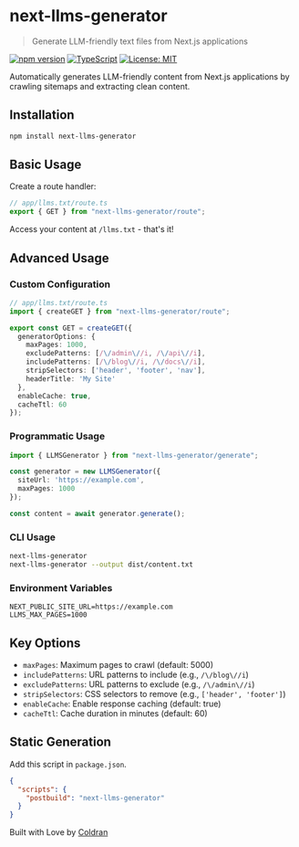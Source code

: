 # next-llms-generator

> Generate LLM-friendly text files from Next.js applications

[![npm version](https://badge.fury.io/js/next-llms-generator.svg)](https://badge.fury.io/js/next-llms-generator)
[![TypeScript](https://img.shields.io/badge/TypeScript-Ready-blue.svg)](https://www.typescriptlang.org/)
[![License: MIT](https://img.shields.io/badge/License-MIT-yellow.svg)](https://opensource.org/licenses/MIT)

Automatically generates LLM-friendly content from Next.js applications by crawling sitemaps and extracting clean content.

## Installation

```bash
npm install next-llms-generator
```

## Basic Usage

Create a route handler:

```typescript
// app/llms.txt/route.ts
export { GET } from "next-llms-generator/route";
```

Access your content at `/llms.txt` - that's it!

## Advanced Usage

### Custom Configuration

```typescript
// app/llms.txt/route.ts
import { createGET } from "next-llms-generator/route";

export const GET = createGET({
  generatorOptions: {
    maxPages: 1000,
    excludePatterns: [/\/admin\//i, /\/api\//i],
    includePatterns: [/\/blog\//i, /\/docs\//i],
    stripSelectors: ['header', 'footer', 'nav'],
    headerTitle: 'My Site'
  },
  enableCache: true,
  cacheTtl: 60
});
```

### Programmatic Usage

```typescript
import { LLMSGenerator } from "next-llms-generator/generate";

const generator = new LLMSGenerator({
  siteUrl: 'https://example.com',
  maxPages: 1000
});

const content = await generator.generate();
```

### CLI Usage

```bash
next-llms-generator
next-llms-generator --output dist/content.txt
```

### Environment Variables

```env
NEXT_PUBLIC_SITE_URL=https://example.com
LLMS_MAX_PAGES=1000
```

## Key Options

- `maxPages`: Maximum pages to crawl (default: 5000)
- `includePatterns`: URL patterns to include (e.g., `/\/blog\//i`)
- `excludePatterns`: URL patterns to exclude (e.g., `/\/admin\//i`)
- `stripSelectors`: CSS selectors to remove (e.g., `['header', 'footer']`)
- `enableCache`: Enable response caching (default: true)
- `cacheTtl`: Cache duration in minutes (default: 60)

## Static Generation
Add this script in `package.json`.
```json
{
  "scripts": {
    "postbuild": "next-llms-generator"
  }
}
```

Built with Love by [Coldran](https://coldran.com)